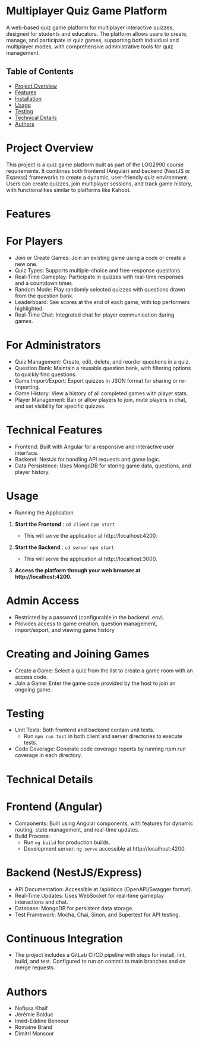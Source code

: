 # Multiplayer Quiz Game Platform

A web-based quiz game platform for multiplayer interactive quizzes, designed for students and educators. The platform allows users to create, manage, and participate in quiz games, supporting both individual and multiplayer modes, with comprehensive administrative tools for quiz management.

## Table of Contents
- [Project Overview](#project-overview)
- [Features](#features)
- [Installation](#installation)
- [Usage](#usage)
- [Testing](#testing)
- [Technical Details](#technical-details)
- [Authors](#authors)


# Project Overview
This project is a quiz game platform built as part of the LOG2990 course requirements. It combines both frontend (Angular) and backend (NestJS or Express) frameworks to create a dynamic, user-friendly quiz environment. Users can create quizzes, join multiplayer sessions, and track game history, with functionalities similar to platforms like Kahoot.

# Features

# For Players
- Join or Create Games: Join an existing game using a code or create a new one.
- Quiz Types: Supports multiple-choice and free-response questions.
- Real-Time Gameplay: Participate in quizzes with real-time responses and a countdown timer.
- Random Mode: Play randomly selected quizzes with questions drawn from the question bank.
- Leaderboard: See scores at the end of each game, with top performers highlighted.
- Real-Time Chat: Integrated chat for player communication during games.

# For Administrators
- Quiz Management: Create, edit, delete, and reorder questions in a quiz.
- Question Bank: Maintain a reusable question bank, with filtering options to quickly find questions.
- Game Import/Export: Export quizzes in JSON format for sharing or re-importing.
- Game History: View a history of all completed games with player stats.
- Player Management: Ban or allow players to join, mute players in chat, and set visibility for specific quizzes.

# Technical Features
- Frontend: Built with Angular for a responsive and interactive user interface.
- Backend: NestJs for handling API requests and game logic.
- Data Persistence: Uses MongoDB for storing game data, questions, and player history.


# Usage

- Running the Application
1. **Start the Frontend** : 
    `cd client`
    `npm start`
    - This will serve the application at http://localhost:4200.

2. **Start the Backend** : 
    `cd server`
    `npm start`
    - This will serve the application at http://localhost:3000.

3. **Access the platform through your web browser at http://localhost:4200.**

# Admin Access

- Restricted by a password (configurable in the backend .env).
- Provides access to game creation, question management, import/export, and viewing game history

# Creating and Joining Games

- Create a Game: Select a quiz from the list to create a game room with an access code.
- Join a Game: Enter the game code provided by the host to join an ongoing game.

# Testing

- Unit Tests: Both frontend and backend contain unit tests.
    - Run `npm run test` in both client and server directories to execute tests.
- Code Coverage: Generate code coverage reports by running npm run coverage in each directory.

# Technical Details

# Frontend (Angular)
- Components: Built using Angular components, with features for dynamic routing, state management, and real-time updates.
- Build Process:
    - Run `ng build` for production builds.
    - Development server: `ng serve` accessible at http://localhost:4200.

# Backend (NestJS/Express)

- API Documentation: Accessible at /api/docs (OpenAPI/Swagger format).
- Real-Time Updates: Uses WebSocket for real-time gameplay interactions and chat.
- Database: MongoDB for persistent data storage.
- Test Framework: Mocha, Chai, Sinon, and Supertest for API testing.

# Continuous Integration

- The project includes a GitLab CI/CD pipeline with steps for install, lint, build, and test. Configured to run on commit to main branches and on merge requests.

# Authors
- Nofissa Khaif
- Jérémie Bolduc
- Imed-Eddine Bennour
- Romaine Brand
- Dimitri Mansour
